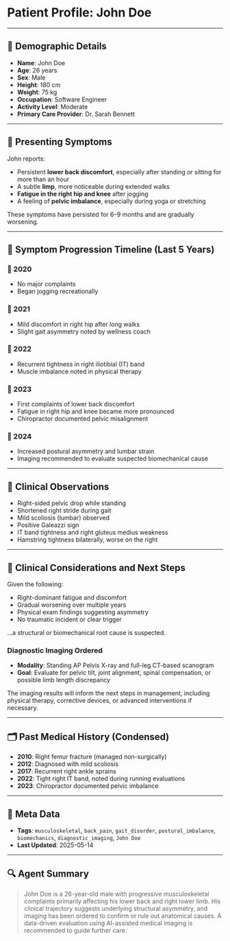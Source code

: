 # Patient Profile: John Doe

---

## 👤 Demographic Details

- **Name**: John Doe  
- **Age**: 26 years  
- **Sex**: Male  
- **Height**: 180 cm  
- **Weight**: 75 kg  
- **Occupation**: Software Engineer  
- **Activity Level**: Moderate  
- **Primary Care Provider**: Dr. Sarah Bennett  

---

## 🧾 Presenting Symptoms

John reports:
- Persistent **lower back discomfort**, especially after standing or sitting for more than an hour  
- A subtle **limp**, more noticeable during extended walks  
- **Fatigue in the right hip and knee** after jogging  
- A feeling of **pelvic imbalance**, especially during yoga or stretching

These symptoms have persisted for 6–9 months and are gradually worsening.

---

## 📅 Symptom Progression Timeline (Last 5 Years)

### 🔹 2020
- No major complaints  
- Began jogging recreationally

### 🔹 2021
- Mild discomfort in right hip after long walks  
- Slight gait asymmetry noted by wellness coach

### 🔹 2022
- Recurrent tightness in right iliotibial (IT) band  
- Muscle imbalance noted in physical therapy

### 🔹 2023
- First complaints of lower back discomfort  
- Fatigue in right hip and knee became more pronounced  
- Chiropractor documented pelvic misalignment

### 🔹 2024
- Increased postural asymmetry and lumbar strain  
- Imaging recommended to evaluate suspected biomechanical cause

---

## 🧍 Clinical Observations

- Right-sided pelvic drop while standing  
- Shortened right stride during gait  
- Mild scoliosis (lumbar) observed  
- Positive Galeazzi sign  
- IT band tightness and right gluteus medius weakness  
- Hamstring tightness bilaterally, worse on the right

---

## 🧠 Clinical Considerations and Next Steps

Given the following:
- Right-dominant fatigue and discomfort  
- Gradual worsening over multiple years  
- Physical exam findings suggesting asymmetry  
- No traumatic incident or clear trigger

...a structural or biomechanical root cause is suspected.

### Diagnostic Imaging Ordered
- **Modality**: Standing AP Pelvis X-ray and full-leg CT-based scanogram  
- **Goal**: Evaluate for pelvic tilt, joint alignment, spinal compensation, or possible limb length discrepancy

The imaging results will inform the next steps in management, including physical therapy, corrective devices, or advanced interventions if necessary.

---

## 🗂 Past Medical History (Condensed)

- **2010**: Right femur fracture (managed non-surgically)  
- **2012**: Diagnosed with mild scoliosis  
- **2017**: Recurrent right ankle sprains  
- **2022**: Tight right IT band, noted during running evaluations  
- **2023**: Chiropractor documented pelvic imbalance

---

## 📎 Meta Data

- **Tags**: `musculoskeletal`, `back_pain`, `gait_disorder`, `postural_imbalance`, `biomechanics`, `diagnostic_imaging`, `John Doe`
- **Last Updated**: 2025-05-14

---

## 🔍 Agent Summary

> John Doe is a 26-year-old male with progressive musculoskeletal complaints primarily affecting his lower back and right lower limb. His clinical trajectory suggests underlying structural asymmetry, and imaging has been ordered to confirm or rule out anatomical causes. A data-driven evaluation using AI-assisted medical imaging is recommended to guide further care.

